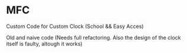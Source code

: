 # MFC
Custom Code for Custom Clock (School &amp;&amp; Easy Acces)

Old and naive code (Needs full refactoring. Also the design of the clock itself is faulty, altough it works)
